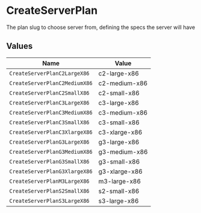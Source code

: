 # CreateServerPlan

The plan slug to choose server from, defining the specs the server will have


## Values

| Name                          | Value                         |
| ----------------------------- | ----------------------------- |
| `CreateServerPlanC2LargeX86`  | c2-large-x86                  |
| `CreateServerPlanC2MediumX86` | c2-medium-x86                 |
| `CreateServerPlanC2SmallX86`  | c2-small-x86                  |
| `CreateServerPlanC3LargeX86`  | c3-large-x86                  |
| `CreateServerPlanC3MediumX86` | c3-medium-x86                 |
| `CreateServerPlanC3SmallX86`  | c3-small-x86                  |
| `CreateServerPlanC3XlargeX86` | c3-xlarge-x86                 |
| `CreateServerPlanG3LargeX86`  | g3-large-x86                  |
| `CreateServerPlanG3MediumX86` | g3-medium-x86                 |
| `CreateServerPlanG3SmallX86`  | g3-small-x86                  |
| `CreateServerPlanG3XlargeX86` | g3-xlarge-x86                 |
| `CreateServerPlanM3LargeX86`  | m3-large-x86                  |
| `CreateServerPlanS2SmallX86`  | s2-small-x86                  |
| `CreateServerPlanS3LargeX86`  | s3-large-x86                  |